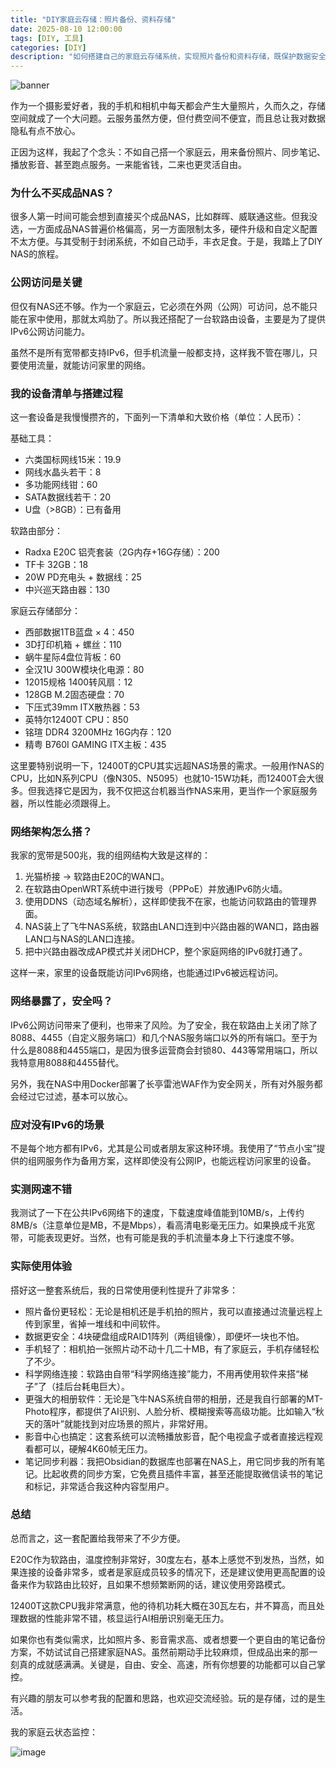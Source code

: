 ```yaml
---
title: "DIY家庭云存储：照片备份、资料存储"
date: 2025-08-10 12:00:00
tags: [DIY, 工具]
categories: [DIY]
description: "如何搭建自己的家庭云存储系统，实现照片备份和资料存储，既保护数据安全又节省云存储费用。"
---
```


![banner](https://oss.fhub.cn/typora/202506171422192.png)

作为一个摄影爱好者，我的手机和相机中每天都会产生大量照片，久而久之，存储空间就成了一个大问题。云服务虽然方便，但付费空间不便宜，而且总让我对数据隐私有点不放心。

正因为这样，我起了个念头：不如自己搭一个家庭云，用来备份照片、同步笔记、播放影音、甚至跑点服务。一来能省钱，二来也更灵活自由。

### 为什么不买成品NAS？

很多人第一时间可能会想到直接买个成品NAS，比如群晖、威联通这些。但我没选，一方面成品NAS普遍价格偏高，另一方面限制太多，硬件升级和自定义配置不太方便。与其受制于封闭系统，不如自己动手，丰衣足食。于是，我踏上了DIY NAS的旅程。

### 公网访问是关键

但仅有NAS还不够。作为一个家庭云，它必须在外网（公网）可访问，总不能只能在家中使用，那就太鸡肋了。所以我还搭配了一台软路由设备，主要是为了提供IPv6公网访问能力。

虽然不是所有宽带都支持IPv6，但手机流量一般都支持，这样我不管在哪儿，只要使用流量，就能访问家里的网络。

### 我的设备清单与搭建过程

这一套设备是我慢慢攒齐的，下面列一下清单和大致价格（单位：人民币）：

基础工具：

- 六类国标网线15米：19.9
- 网线水晶头若干：8
- 多功能网线钳：60
- SATA数据线若干：20
- U盘（>8GB）：已有备用

软路由部分：

- Radxa E20C 铝壳套装（2G内存+16G存储）：200
- TF卡 32GB：18
- 20W PD充电头 + 数据线：25
- 中兴巡天路由器：130

家庭云存储部分：

- 西部数据1TB蓝盘 × 4：450
- 3D打印机箱 + 螺丝：110
- 蜗牛星际4盘位背板：60
- 全汉1U 300W模块化电源：80
- 12015规格 1400转风扇：12
- 128GB M.2固态硬盘：70
- 下压式39mm ITX散热器：53
- 英特尔12400T CPU：850
- 铭瑄 DDR4 3200MHz 16G内存：120
- 精粤 B760I GAMING ITX主板：435

这里要特别说明一下，12400T的CPU其实远超NAS场景的需求。一般用作NAS的CPU，比如N系列CPU（像N305、N5095）也就10-15W功耗，而12400T会大很多。但我选择它是因为，我不仅把这台机器当作NAS来用，更当作一个家庭服务器，所以性能必须跟得上。

### 网络架构怎么搭？

我家的宽带是500兆，我的组网结构大致是这样的：

1. 光猫桥接 → 软路由E20C的WAN口。
2. 在软路由OpenWRT系统中进行拨号（PPPoE）并放通IPv6防火墙。
3. 使用DDNS（动态域名解析），这样即使我不在家，也能访问软路由的管理界面。
4. NAS装上了飞牛NAS系统，软路由LAN口连到中兴路由器的WAN口，路由器LAN口与NAS的LAN口连接。
5. 把中兴路由器改成AP模式并关闭DHCP，整个家庭网络的IPv6就打通了。

这样一来，家里的设备既能访问IPv6网络，也能通过IPv6被远程访问。

### 网络暴露了，安全吗？

IPv6公网访问带来了便利，也带来了风险。为了安全，我在软路由上关闭了除了8088、4455（自定义服务端口）和几个NAS服务端口以外的所有端口。至于为什么是8088和4455端口，是因为很多运营商会封锁80、443等常用端口，所以我特意用8088和4455替代。

另外，我在NAS中用Docker部署了长亭雷池WAF作为安全网关，所有对外服务都会经过它过滤，基本可以放心。

### 应对没有IPv6的场景

不是每个地方都有IPv6，尤其是公司或者朋友家这种环境。我使用了“节点小宝”提供的组网服务作为备用方案，这样即使没有公网IP，也能远程访问家里的设备。

### 实测网速不错

我测试了一下在公共IPv6网络下的速度，下载速度峰值能到10MB&#x2F;s，上传约8MB&#x2F;s（注意单位是MB，不是Mbps），看高清电影毫无压力。如果换成千兆宽带，可能表现更好。当然，也有可能是我的手机流量本身上下行速度不够。

### 实际使用体验

搭好这一整套系统后，我的日常使用便利性提升了非常多：

- 照片备份更轻松：无论是相机还是手机拍的照片，我可以直接通过流量远程上传到家里，省掉一堆线和中间软件。
- 数据更安全：4块硬盘组成RAID1阵列（两组镜像），即便坏一块也不怕。
- 手机轻了：相机拍一张照片动不动十几二十MB，有了家庭云，手机存储轻松了不少。
- 科学网络连接：软路由自带“科学网络连接”能力，不用再使用软件来搭“梯子”了（挂后台耗电巨大）。
- 更强大的相册软件：无论是飞牛NAS系统自带的相册，还是我自行部署的MT-Photo程序，都提供了AI识别、人脸分析、模糊搜索等高级功能。比如输入“秋天的落叶”就能找到对应场景的照片，非常好用。
- 影音中心也搞定：这套系统可以流畅播放影音，配个电视盒子或者直接远程观看都可以，硬解4K60帧无压力。
- 笔记同步利器：我把Obsidian的数据库也部署在NAS上，用它同步我的所有笔记。比起收费的同步方案，它免费且插件丰富，甚至还能提取微信读书的笔记和标记，非常适合我这种内容型用户。

### 总结

总而言之，这一套配置给我带来了不少方便。

E20C作为软路由，温度控制非常好，30度左右，基本上感觉不到发热，当然，如果连接的设备非常多，或者是家庭成员较多的情况下，还是建议使用更高配置的设备来作为软路由比较好，且如果不想频繁断网的话，建议使用旁路模式。

12400T这款CPU我非常满意，他的待机功耗大概在30瓦左右，并不算高，而且处理数据的性能非常不错，核显运行AI相册识别毫无压力。

如果你也有类似需求，比如照片多、影音需求高、或者想要一个更自由的笔记备份方案，不妨试试自己搭建家庭NAS。虽然前期动手比较麻烦，但成品出来的那一刻真的成就感满满。关键是，自由、安全、高速，所有你想要的功能都可以自己掌控。

有兴趣的朋友可以参考我的配置和思路，也欢迎交流经验。玩的是存储，过的是生活。

我的家庭云状态监控：

![image](https://oss.fhub.cn/note/202506171423240.jpeg)
